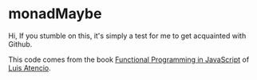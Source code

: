 # monadMaybe

Hi,
If you stumble on this, it's simply a test for me to get acquainted with Github.

This code comes from the book [Functional Programming in JavaScript](https://www.manning.com/books/functional-programming-in-javascript) of [Luis Atencio](https://medium.com/@luijar).

